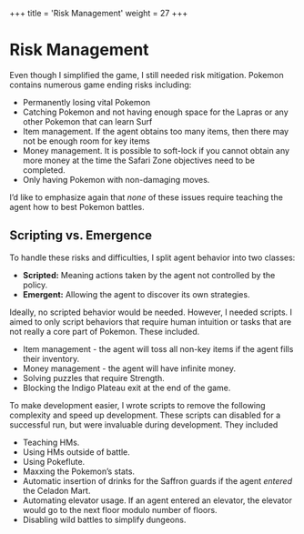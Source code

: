 +++
title = 'Risk Management'
weight = 27
+++

# Risk Management

Even though I simplified the game, I still needed risk mitigation. Pokemon contains numerous game ending risks including:

* Permanently losing vital Pokemon  
* Catching Pokemon and not having enough space for the Lapras or any other Pokemon that can learn Surf  
* Item management. If the agent obtains too many items, then there may not be enough room for key items  
* Money management. It is possible to soft-lock if you cannot obtain any more money at the time the Safari Zone objectives need to be completed.  
* Only having Pokemon with non-damaging moves.

I’d like to emphasize again that *none* of these issues require teaching the agent how to best Pokemon battles.

## Scripting vs. Emergence

To handle these risks and difficulties, I split agent behavior into two classes:

* **Scripted:** Meaning actions taken by the agent not controlled by the policy.  
* **Emergent:** Allowing the agent to discover its own strategies.

Ideally, no scripted behavior would be needed. However, I needed scripts. I aimed to only script behaviors that require human intuition or tasks that are not really a core part of Pokemon. These included.

* Item management \- the agent will toss all non-key items if the agent fills their inventory.
* Money management \- the agent will have infinite money.  
* Solving puzzles that require Strength. 
* Blocking the Indigo Plateau exit at the end of the game.

To make development easier, I wrote scripts to remove the following complexity and speed up development. These scripts can disabled for a successful run, but were invaluable during development. They included

* Teaching HMs.
* Using HMs outside of battle.
* Using Pokeflute.
* Maxxing the Pokemon’s stats.
* Automatic insertion of drinks for the Saffron guards if the agent *entered* the Celadon Mart.
* Automating elevator usage. If an agent entered an elevator, the elevator would go to the next floor modulo number of floors.
* Disabling wild battles to simplify dungeons.
